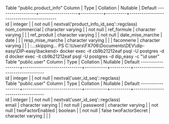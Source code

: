Table "public.product_info"
Column | Type | Collation | Nullable | Default
------------------+-------------------+-----------+----------+------------------------------------------  
 id | integer | | not null | nextval('product_info_id_seq'::regclass)  
 nom_commercial | character varying | | not null |
ref_formule | character varying | | |
ref_produit | character varying | | not null |
date_mise_marche | date | | |
resp_mise_marche | character varying | | |
faconnerie | character varying | | |
:...skipping...
PS C:\Users\FX706\Documents\DEV\dip-easy\DIP-easy\backend> docker exec -it cb9b21212eaf psql -U postgres -d d docker exec -it cb9b21212eaf psql -U postgres -d dip_easy -c "\d user"
Table "public.user"
Column | Type | Collation | Nullable | Default
------------------+-----------------------------+-----------+----------+----------------------------------  
 id | integer | | not null | nextval('user_id_seq'::regclass)  
 Table "public.user"
Column | Type | Collation | Nullable | Default
------------------+-----------------------------+-----------+----------+----------------------------------  
 id | integer | | not null | nextval('user_id_seq'::regclass)  
 email | character varying | | not null |
password | character varying | | not null |
twoFactorEnabled | boolean | | not null | false
twoFactorSecret | character varying | | |
